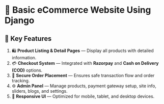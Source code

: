 # 🛒 Basic eCommerce Website Using Django

## 🔑 Key Features

1. 🛍️ **Product Listing & Detail Pages** — Display all products with detailed information.  
2. 💳 **Checkout System** — Integrated with **Razorpay** and **Cash on Delivery (COD)** options.  
3. 🔐 **Secure Order Placement** — Ensures safe transaction flow and order tracking.  
4. ⚙️ **Admin Panel** — Manage products, payment gateway setup, site info, sliders, blogs, and settings.  
5. 📱 **Responsive UI** — Optimized for mobile, tablet, and desktop devices.
